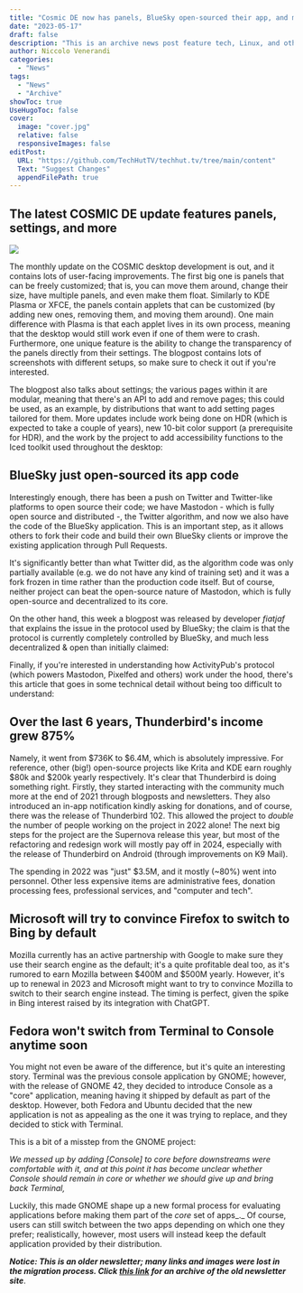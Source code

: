 ```yaml
---
title: "Cosmic DE now has panels, BlueSky open-sourced their app, and more!"
date: "2023-05-17"
draft: false
description: "This is an archive news post feature tech, Linux, and other open-source news. This is an older article that was part of a migration. There will be missing images, broken links, and potentially other issues."
author: Niccolo Venerandi
categories:
  - "News"
tags:
  - "News"
  - "Archive"
showToc: true
UseHugoToc: false
cover:
  image: "cover.jpg"
  relative: false
  responsiveImages: false
editPost:
  URL: "https://github.com/TechHutTV/techhut.tv/tree/main/content"
  Text: "Suggest Changes"
  appendFilePath: true
---
```


## The latest COSMIC DE update features panels, settings, and more

![](images/image-11.png)

The monthly update on the COSMIC desktop development is out, and it contains lots of user-facing improvements. The first big one is panels that can be freely customized; that is, you can move them around, change their size, have multiple panels, and even make them float. Similarly to KDE Plasma or XFCE, the panels contain applets that can be customized (by adding new ones, removing them, and moving them around). One main difference with Plasma is that each applet lives in its own process, meaning that the desktop would still work even if one of them were to crash. Furthermore, one unique feature is the ability to change the transparency of the panels directly from their settings. The blogpost contains lots of screenshots with different setups, so make sure to check it out if you're interested.

The blogpost also talks about settings; the various pages within it are modular, meaning that there's an API to add and remove pages; this could be used, as an example, by distributions that want to add setting pages tailored for them. More updates include work being done on HDR (which is expected to take a couple of years), new 10-bit color support (a prerequisite for HDR), and the work by the project to add accessibility functions to the Iced toolkit used throughout the desktop:

## BlueSky just open-sourced its app code

Interestingly enough, there has been a push on Twitter and Twitter-like platforms to open source their code; we have Mastodon - which is fully open source and distributed -, the Twitter algorithm, and now we also have the code of the BlueSky application. This is an important step, as it allows others to fork their code and build their own BlueSky clients or improve the existing application through Pull Requests.

It's significantly better than what Twitter did, as the algorithm code was only partially available (e.g. we do not have any kind of training set) and it was a fork frozen in time rather than the production code itself. But of course, neither project can beat the open-source nature of Mastodon, which is fully open-source and decentralized to its core.

On the other hand, this week a blogpost was released by developer _fiatjaf_ that explains the issue in the protocol used by BlueSky; the claim is that the protocol is currently completely controlled by BlueSky, and much less decentralized & open than initially claimed:

Finally, if you're interested in understanding how ActivityPub's protocol (which powers Mastodon, Pixelfed and others) work under the hood, there's this article that goes in some technical detail without being too difficult to understand:

## Over the last 6 years, Thunderbird's income grew 875%

Namely, it went from $736K to $6.4M, which is absolutely impressive. For reference, other (big!) open-source projects like Krita and KDE earn roughly $80k and $200k yearly respectively. It's clear that Thunderbird is doing something right. Firstly, they started interacting with the community much more at the end of 2021 through blogposts and newsletters. They also introduced an in-app notification kindly asking for donations, and of course, there was the release of Thunderbird 102. This allowed the project to _double_ the number of people working on the project in 2022 alone! The next big steps for the project are the Supernova release this year, but most of the refactoring and redesign work will mostly pay off in 2024, especially with the release of Thunderbird on Android (through improvements on K9 Mail).

The spending in 2022 was "just" $3.5M, and it mostly (~80%) went into personnel. Other less expensive items are administrative fees, donation processing fees, professional services, and "computer and tech".

## Microsoft will try to convince Firefox to switch to Bing by default

Mozilla currently has an active partnership with Google to make sure they use their search engine as the default; it's a quite profitable deal too, as it's rumored to earn Mozilla between $400M and $500M yearly. However, it's up to renewal in 2023 and Microsoft might want to try to convince Mozilla to switch to their search engine instead. The timing is perfect, given the spike in Bing interest raised by its integration with ChatGPT.

## Fedora won't switch from Terminal to Console anytime soon

You might not even be aware of the difference, but it's quite an interesting story. Terminal was the previous console application by GNOME; however, with the release of GNOME 42, they decided to introduce Console as a "core" application, meaning having it shipped by default as part of the desktop. However, both Fedora and Ubuntu decided that the new application is not as appealing as the one it was trying to replace, and they decided to stick with Terminal.

This is a bit of a misstep from the GNOME project:

_We messed up by adding \[Console\] to core before downstreams were comfortable with it, and at this point it has become unclear whether Console should remain in core or whether we should give up and bring back Terminal,_

Luckily, this made GNOME shape up a new formal process for evaluating applications before making them part of the _core_ set of apps_._ Of course, users can still switch between the two apps depending on which one they prefer; realistically, however, most users will instead keep the default application provided by their distribution.

**_Notice: This is an older newsletter; many links and images were lost in the migration process. Click [this link](https://archive.techhut.tv/) for an archive of the old newsletter site_**.
